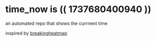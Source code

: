 # time_now is (( 1737680400940 ))

an automated repo that shows the currnent time

inspired by [breakingheatmap](https://github.com/breakingheatmap/breakingheatmap)